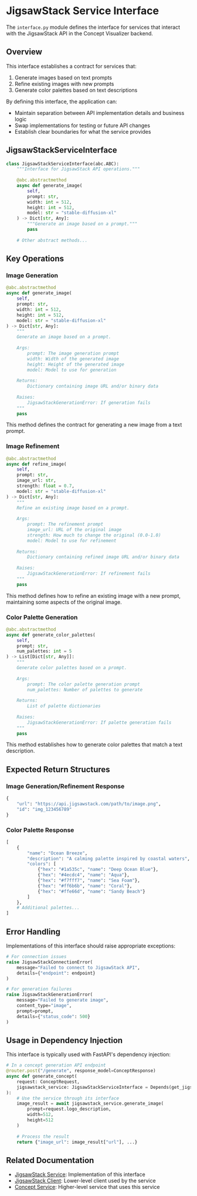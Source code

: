 # JigsawStack Service Interface

The `interface.py` module defines the interface for services that interact with the JigsawStack API in the Concept Visualizer backend.

## Overview

This interface establishes a contract for services that:

1. Generate images based on text prompts
2. Refine existing images with new prompts
3. Generate color palettes based on text descriptions

By defining this interface, the application can:
- Maintain separation between API implementation details and business logic
- Swap implementations for testing or future API changes
- Establish clear boundaries for what the service provides

## JigsawStackServiceInterface

```python
class JigsawStackServiceInterface(abc.ABC):
    """Interface for JigsawStack API operations."""
    
    @abc.abstractmethod
    async def generate_image(
        self, 
        prompt: str, 
        width: int = 512, 
        height: int = 512,
        model: str = "stable-diffusion-xl"
    ) -> Dict[str, Any]:
        """Generate an image based on a prompt."""
        pass
    
    # Other abstract methods...
```

## Key Operations

### Image Generation

```python
@abc.abstractmethod
async def generate_image(
    self, 
    prompt: str, 
    width: int = 512, 
    height: int = 512,
    model: str = "stable-diffusion-xl"
) -> Dict[str, Any]:
    """
    Generate an image based on a prompt.
    
    Args:
        prompt: The image generation prompt
        width: Width of the generated image
        height: Height of the generated image
        model: Model to use for generation
        
    Returns:
        Dictionary containing image URL and/or binary data
        
    Raises:
        JigsawStackGenerationError: If generation fails
    """
    pass
```

This method defines the contract for generating a new image from a text prompt.

### Image Refinement

```python
@abc.abstractmethod
async def refine_image(
    self, 
    prompt: str, 
    image_url: str,
    strength: float = 0.7,
    model: str = "stable-diffusion-xl"
) -> Dict[str, Any]:
    """
    Refine an existing image based on a prompt.
    
    Args:
        prompt: The refinement prompt
        image_url: URL of the original image
        strength: How much to change the original (0.0-1.0)
        model: Model to use for refinement
        
    Returns:
        Dictionary containing refined image URL and/or binary data
        
    Raises:
        JigsawStackGenerationError: If refinement fails
    """
    pass
```

This method defines how to refine an existing image with a new prompt, maintaining some aspects of the original image.

### Color Palette Generation

```python
@abc.abstractmethod
async def generate_color_palettes(
    self, 
    prompt: str,
    num_palettes: int = 5
) -> List[Dict[str, Any]]:
    """
    Generate color palettes based on a prompt.
    
    Args:
        prompt: The color palette generation prompt
        num_palettes: Number of palettes to generate
        
    Returns:
        List of palette dictionaries
        
    Raises:
        JigsawStackGenerationError: If palette generation fails
    """
    pass
```

This method establishes how to generate color palettes that match a text description.

## Expected Return Structures

### Image Generation/Refinement Response

```python
{
    "url": "https://api.jigsawstack.com/path/to/image.png",
    "id": "img_123456789"
}
```

### Color Palette Response

```python
[
    {
        "name": "Ocean Breeze",
        "description": "A calming palette inspired by coastal waters",
        "colors": [
            {"hex": "#1a535c", "name": "Deep Ocean Blue"},
            {"hex": "#4ecdc4", "name": "Aqua"},
            {"hex": "#f7fff7", "name": "Sea Foam"},
            {"hex": "#ff6b6b", "name": "Coral"},
            {"hex": "#ffe66d", "name": "Sandy Beach"}
        ]
    },
    # Additional palettes...
]
```

## Error Handling

Implementations of this interface should raise appropriate exceptions:

```python
# For connection issues
raise JigsawStackConnectionError(
    message="Failed to connect to JigsawStack API",
    details={"endpoint": endpoint}
)

# For generation failures
raise JigsawStackGenerationError(
    message="Failed to generate image",
    content_type="image",
    prompt=prompt,
    details={"status_code": 500}
)
```

## Usage in Dependency Injection

This interface is typically used with FastAPI's dependency injection:

```python
# In a concept generation API endpoint
@router.post("/generate", response_model=ConceptResponse)
async def generate_concept(
    request: ConceptRequest,
    jigsawstack_service: JigsawStackServiceInterface = Depends(get_jigsawstack_service)
):
    # Use the service through its interface
    image_result = await jigsawstack_service.generate_image(
        prompt=request.logo_description,
        width=512,
        height=512
    )
    
    # Process the result
    return {"image_url": image_result["url"], ...}
```

## Related Documentation

- [JigsawStack Service](service.md): Implementation of this interface
- [JigsawStack Client](client.md): Lower-level client used by the service
- [Concept Service](../concept/service.md): Higher-level service that uses this service 
